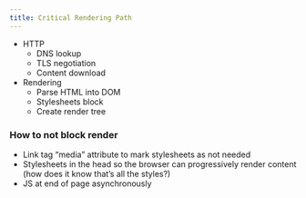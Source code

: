 ```yaml
---
title: Critical Rendering Path
---
```


* HTTP
	* DNS lookup
	* TLS negotiation
	* Content download
* Rendering
	* Parse HTML into DOM
	* Stylesheets block
	* Create render tree

###  How to not block render

* Link tag “media” attribute to mark stylesheets as not needed
* Stylesheets in the head so the browser can progressively render content (how does it know that’s all the styles?)
* JS at end of page asynchronously
